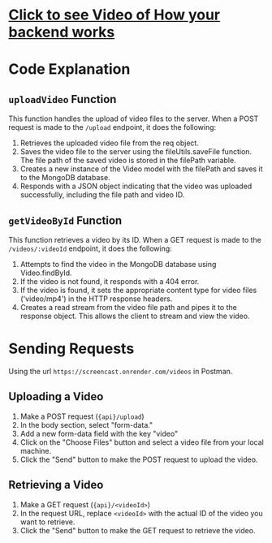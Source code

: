 # [Click to see Video of How your backend works](https://drive.google.com/file/d/1CFC1kEdsl-hG13KeN-Ym5i4BknPfTlZJ/view?usp=sharing)

# Code Explanation

## `uploadVideo` Function

This function handles the upload of video files to the server. When a POST request is made to the `/upload` endpoint, it does the following:

1. Retrieves the uploaded video file from the req object.
2. Saves the video file to the server using the fileUtils.saveFile function. The file path of the saved video is stored in the filePath variable.
3. Creates a new instance of the Video model with the filePath and saves it to the MongoDB database.
4. Responds with a JSON object indicating that the video was uploaded successfully, including the file path and video ID.

## `getVideoById` Function

This function retrieves a video by its ID. When a GET request is made to the `/videos/:videoId` endpoint, it does the following:

1. Attempts to find the video in the MongoDB database using Video.findById.
2. If the video is not found, it responds with a 404 error.
3. If the video is found, it sets the appropriate content type for video files ('video/mp4') in the HTTP response headers.
4. Creates a read stream from the video file path and pipes it to the response object. This allows the client to stream and view the video.


# Sending Requests

Using the url `https://screencast.onrender.com/videos` in Postman.

## Uploading a Video
1. Make a POST request (`{api}/upload`)
2. In the body section, select "form-data."
3. Add a new form-data field with the key "video"
4. Click on the "Choose Files" button and select a video file from your local machine.
5. Click the "Send" button to make the POST request to upload the video.

## Retrieving a Video
1. Make a GET request (`{api}/<videoId>`)
2. In the request URL, replace `<videoId>` with the actual ID of the video you want to retrieve.
3. Click the "Send" button to make the GET request to retrieve the video.